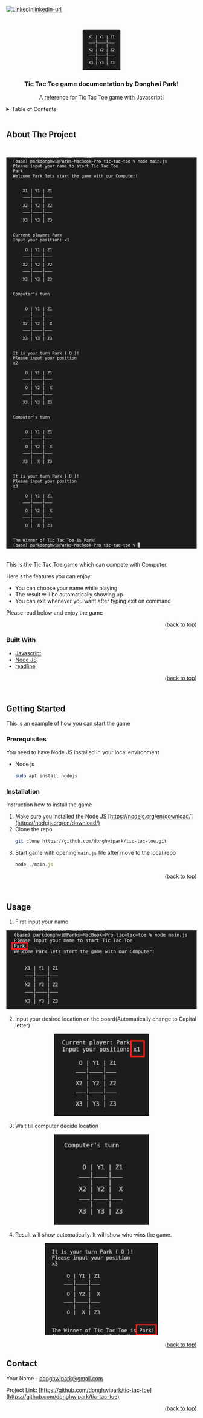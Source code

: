 <div id="top"></div>

![LinkedIn][linkedin-shield][linkedin-url]

<!-- PROJECT LOGO -->
<br />
<div align="center">
  <p align="center">
    <img width="100" src="./images/tictactoe.png">
  </p>

  <h3 align="center">Tic Tac Toe game documentation by Donghwi Park!</h3>

  <p align="center">
    A reference for Tic Tac Toe game with Javascript!
    <br />
  </p>
</div>

<!-- TABLE OF CONTENTS -->
<details>
  <br />
  <summary>Table of Contents</summary>
  <br />
  <ol>
    <li>
      <a href="#about-the-project">About The Project</a>
      <ul>
        <li><a href="#built-with">Built With</a></li>
      </ul>
    </li>
    <li>
      <a href="#getting-started">Getting Started</a>
      <ul>
        <li><a href="#prerequisites">Prerequisites</a></li>
        <li><a href="#installation">Installation</a></li>
      </ul>
    </li>
    <li><a href="#usage">Usage</a></li>
    <li><a href="#acknowledgments">Acknowledgments</a></li>
  </ol>
</details>
    <br />

<!-- ABOUT THE PROJECT -->

## About The Project

<br />
<p align="center">
  <img width="600" src="./images/screenshot.png">
</p>
<br />
This is the Tic Tac Toe game which can compete with Computer.

Here's the features you can enjoy:

- You can choose your name while playing
- The result will be automatically showing up
- You can exit whenever you want after typing exit on command

Please read below and enjoy the game

<p align="right">(<a href="#top">back to top</a>)</p>

### Built With

- [Javascript](https://www.javascript.com/)
- [Node JS](https://nodejs.org/en/)
- [readline](https://nodejs.org/api/readline.html)

<p align="right">(<a href="#top">back to top</a>)</p>
    <br />

<!-- GETTING STARTED -->

## Getting Started

This is an example of how you can start the game

### Prerequisites

You need to have Node JS installed in your local environment

- Node js
  ```sh
  sudo apt install nodejs
  ```

### Installation

Instruction how to install the game

1. Make sure you installed the Node JS [https://nodejs.org/en/download/](https://nodejs.org/en/download/)
2. Clone the repo
   ```sh
   git clone https://github.com/donghwipark/tic-tac-toe.git
   ```
3. Start game with opening `main.js` file after move to the local repo
   ```js
   node ./main.js
   ```

<p align="right">(<a href="#top">back to top</a>)</p>
    <br />

<!-- USAGE EXAMPLES -->

## Usage

1. First input your name
<p align="center">
  <img width="600" src="./images/input-name.png">
</p>

2. Input your desired location on the board(Automatically change to Capital letter)
<p align="center">
  <img width="250" src="./images/input-location.png">
</p>

3. Wait till computer decide location
<p align="center">
  <img width="250" src="./images/computer-location.png">
</p>

4. Result will show automatically. It will show who wins the game.
<p align="center">
  <img width="300" src="./images/result.png">
</p>

<p align="right">(<a href="#top">back to top</a>)</p>

<!-- CONTACT -->

## Contact

Your Name - donghwipark@gmail.com

Project Link: [https://github.com/donghwipark/tic-tac-toe](https://github.com/donghwipark/tic-tac-toe)

<p align="right">(<a href="#top">back to top</a>)</p>

<!-- MARKDOWN LINKS & IMAGES -->
<!-- https://www.markdownguide.org/basic-syntax/#reference-style-links -->

[linkedin-shield]: https://img.shields.io/badge/-LinkedIn-black.svg?style=for-the-badge&logo=linkedin&colorB=555
[linkedin-url]: https://www.linkedin.com/in/donghwipark/
[product-screenshot]: images/screenshot.png
